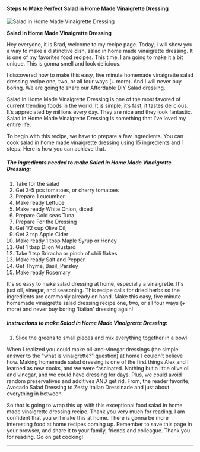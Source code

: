            

#### Steps to Make Perfect Salad in Home Made Vinaigrette Dressing

![Salad in Home Made Vinaigrette Dressing](https://img-global.cpcdn.com/recipes/61e2d5d1940d40ac/751x532cq70/salad-in-home-made-vinaigrette-dressing-recipe-main-photo.jpg)

**Salad in Home Made Vinaigrette Dressing**

Hey everyone, it is Brad, welcome to my recipe page. Today, I will show you a way to make a distinctive dish, salad in home made vinaigrette dressing. It is one of my favorites food recipes. This time, I am going to make it a bit unique. This is gonna smell and look delicious.

I discovered how to make this easy, five minute homemade vinaigrette salad dressing recipe one, two, or all four ways (+ more). And I will never buy boring. We are going to share our Affordable DIY Salad dressing.

Salad in Home Made Vinaigrette Dressing is one of the most favored of current trending foods in the world. It is simple, it’s fast, it tastes delicious. It’s appreciated by millions every day. They are nice and they look fantastic. Salad in Home Made Vinaigrette Dressing is something that I’ve loved my entire life.

To begin with this recipe, we have to prepare a few ingredients. You can cook salad in home made vinaigrette dressing using 15 ingredients and 1 steps. Here is how you can achieve that.

##### The ingredients needed to make Salad in Home Made Vinaigrette Dressing:

1.  Take for the salad
2.  Get 3-5 pcs tomatoes, or cherry tomatoes
3.  Prepare 1 cucumber
4.  Make ready Lettuce
5.  Make ready White Onion, diced
6.  Prepare Gold seas Tuna
7.  Prepare For the Dressing
8.  Get 1/2 cup Olive Oil,
9.  Get 3 tsp Apple Cider
10.  Make ready 1 tbsp Maple Syrup or Honey
11.  Get 1 tbsp Dijon Mustard
12.  Take 1 tsp Sriracha or pinch of chili flakes
13.  Make ready Salt and Pepper
14.  Get Thyme, Basil, Parsley
15.  Make ready Rosemary

It's so easy to make salad dressing at home, especially a vinaigrette. It's just oil, vinegar, and seasoning. This recipe calls for dried herbs so the ingredients are commonly already on hand. Make this easy, five minute homemade vinaigrette salad dressing recipe one, two, or all four ways (+ more) and never buy boring 'Italian' dressing again!

##### Instructions to make Salad in Home Made Vinaigrette Dressing:

1.  Slice the greens to small pieces and mix everything together in a bowl.

When I realized you could make oil-and-vinegar dressings (the simple answer to the "what is vinaigrette?" question) at home I couldn't believe how. Making homemade salad dressing is one of the first things Alex and I learned as new cooks, and we were fascinated. Nothing but a little olive oil and vinegar, and we could have dressing for days. Plus, we could avoid random preservatives and additives AND get rid. From, the reader favorite, Avocado Salad Dressing to Zesty Italian Dressinade and just about everything in between.

So that is going to wrap this up with this exceptional food salad in home made vinaigrette dressing recipe. Thank you very much for reading. I am confident that you will make this at home. There is gonna be more interesting food at home recipes coming up. Remember to save this page in your browser, and share it to your family, friends and colleague. Thank you for reading. Go on get cooking!

* * *